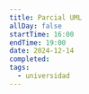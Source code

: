 ```yaml
---
title: Parcial UML
allDay: false
startTime: 16:00
endTime: 19:00
date: 2024-12-14
completed: 
tags:
  - universidad
---
```

